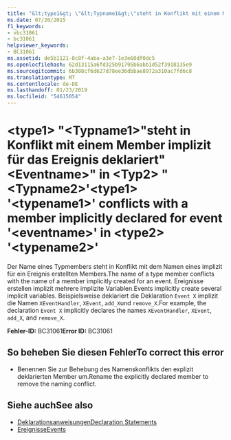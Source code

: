 ```yaml
---
title: "&lt;type1&gt; \"&lt;Typname1&gt;\"steht in Konflikt mit einem Member implizit für das Ereignis deklariert\"&lt;Eventname&gt;\" in &lt;Typ2&gt; \"&lt;Typname2&gt;'"
ms.date: 07/20/2015
f1_keywords:
- vbc31061
- bc31061
helpviewer_keywords:
- BC31061
ms.assetid: de5b1121-8c8f-4aba-a3e7-1e3e60df0dc5
ms.openlocfilehash: 62d13115a6fd325b91795b6abb1d52f3918135e9
ms.sourcegitcommit: 6b308cf6d627d78ee36dbbae8972a310ac7fd6c8
ms.translationtype: MT
ms.contentlocale: de-DE
ms.lasthandoff: 01/23/2019
ms.locfileid: "54615054"
---
```

# <a name="lttype1gt-lttypename1gt-conflicts-with-a-member-implicitly-declared-for-event-lteventnamegt-in-lttype2gt-lttypename2gt"></a><span data-ttu-id="08663-102">&lt;type1&gt; "&lt;Typname1&gt;"steht in Konflikt mit einem Member implizit für das Ereignis deklariert"&lt;Eventname&gt;" in &lt;Typ2&gt; "&lt;Typname2&gt;'</span><span class="sxs-lookup"><span data-stu-id="08663-102">&lt;type1&gt; '&lt;typename1&gt;' conflicts with a member implicitly declared for event '&lt;eventname&gt;' in &lt;type2&gt; '&lt;typename2&gt;'</span></span>
<span data-ttu-id="08663-103">Der Name eines Typmembers steht in Konflikt mit dem Namen eines implizit für ein Ereignis erstellten Members.</span><span class="sxs-lookup"><span data-stu-id="08663-103">The name of a type member conflicts with the name of a member implicitly created for an event.</span></span> <span data-ttu-id="08663-104">Ereignisse erstellen implizit mehrere implizite Variablen.</span><span class="sxs-lookup"><span data-stu-id="08663-104">Events implicitly create several implicit variables.</span></span> <span data-ttu-id="08663-105">Beispielsweise deklariert die Deklaration `Event X` implizit die Namen `XEventHandler`, `XEvent`, `add_X`und `remove_X`.</span><span class="sxs-lookup"><span data-stu-id="08663-105">For example, the declaration `Event X` implicitly declares the names `XEventHandler`, `XEvent`, `add_X`, and `remove_X`.</span></span>  
  
 <span data-ttu-id="08663-106">**Fehler-ID:** BC31061</span><span class="sxs-lookup"><span data-stu-id="08663-106">**Error ID:** BC31061</span></span>  
  
## <a name="to-correct-this-error"></a><span data-ttu-id="08663-107">So beheben Sie diesen Fehler</span><span class="sxs-lookup"><span data-stu-id="08663-107">To correct this error</span></span>  
  
-   <span data-ttu-id="08663-108">Benennen Sie zur Behebung des Namenskonflikts den explizit deklarierten Member um.</span><span class="sxs-lookup"><span data-stu-id="08663-108">Rename the explicitly declared member to remove the naming conflict.</span></span>  
  
## <a name="see-also"></a><span data-ttu-id="08663-109">Siehe auch</span><span class="sxs-lookup"><span data-stu-id="08663-109">See also</span></span>
- [<span data-ttu-id="08663-110">Deklarationsanweisungen</span><span class="sxs-lookup"><span data-stu-id="08663-110">Declaration Statements</span></span>](~/docs/visual-basic/programming-guide/language-features/statements.md#declaration-statements)
- [<span data-ttu-id="08663-111">Ereignisse</span><span class="sxs-lookup"><span data-stu-id="08663-111">Events</span></span>](../../visual-basic/programming-guide/language-features/events/index.md)
